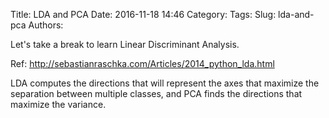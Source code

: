 Title: LDA and PCA
Date: 2016-11-18 14:46
Category:
Tags:
Slug: lda-and-pca
Authors:

Let's take a break to learn Linear Discriminant Analysis. 
<!-- PELICAN_END_SUMMARY -->

Ref: http://sebastianraschka.com/Articles/2014_python_lda.html

LDA computes the directions that will represent the axes that maximize the separation between multiple classes, and PCA finds the directions that maximize the variance. 
